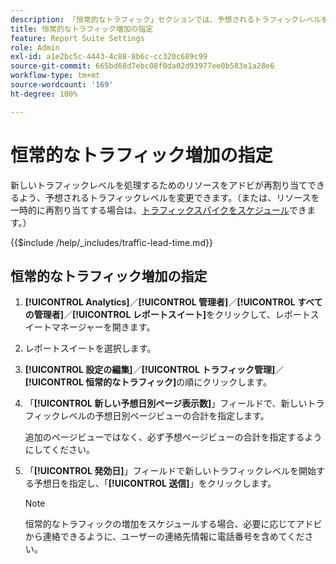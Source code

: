 ```yaml
---
description: 「恒常的なトラフィック」セクションでは、予想されるトラフィックレベルを変更できるので、アドビで新しいトラフィックレベルを処理するリソースを再割り当てすることができます。
title: 恒常的なトラフィック増加の指定
feature: Report Suite Settings
role: Admin
exl-id: a1e2bc5c-4443-4c88-8b6c-cc320c689c99
source-git-commit: 665bd68d7ebc08f0da02d93977ee0b583e1a28e6
workflow-type: tm+mt
source-wordcount: '169'
ht-degree: 100%

---
```


# 恒常的なトラフィック増加の指定

新しいトラフィックレベルを処理するためのリソースをアドビが再割り当てできるよう、予想されるトラフィックレベルを変更できます。（または、リソースを一時的に再割り当てする場合は、[トラフィックスパイクをスケジュール](/help/admin/admin/c-manage-report-suites/c-edit-report-suites/c-traffic-management/t-traffic-schedule-spike.md)できます。）

{{$include /help/_includes/traffic-lead-time.md}}

## 恒常的なトラフィック増加の指定

1. **[!UICONTROL Analytics]**／**[!UICONTROL 管理者]**／**[!UICONTROL すべての管理者]**／**[!UICONTROL レポートスイート]**&#x200B;をクリックして、レポートスイートマネージャーを開きます。
1. レポートスイートを選択します。
1. **[!UICONTROL 設定の編集]**／**[!UICONTROL トラフィック管理]**／**[!UICONTROL 恒常的なトラフィック]**&#x200B;の順にクリックします。
1. 「**[!UICONTROL 新しい予想日別ページ表示数]**」フィールドで、新しいトラフィックレベルの予想日別ページビューの合計を指定します。

   追加のページビューではなく、必ず予想ページビューの合計を指定するようにしてください。
1. 「**[!UICONTROL 発効日]**」フィールドで新しいトラフィックレベルを開始する予想日を指定し、「**[!UICONTROL 送信]**」をクリックします。

   >[!NOTE]
   >
   >恒常的なトラフィックの増加をスケジュールする場合、必要に応じてアドビから連絡できるように、ユーザーの連絡先情報に電話番号を含めてください。
